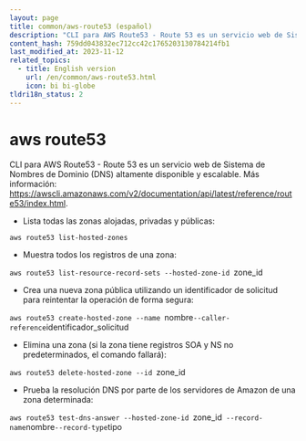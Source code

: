 ```yaml
---
layout: page
title: common/aws-route53 (español)
description: "CLI para AWS Route53 - Route 53 es un servicio web de Sistema de Nombres de Dominio (DNS) altamente disponible y escalable."
content_hash: 759dd043832ec712cc42c1765203130784214fb1
last_modified_at: 2023-11-12
related_topics:
  - title: English version
    url: /en/common/aws-route53.html
    icon: bi bi-globe
tldri18n_status: 2
---
```

# aws route53

CLI para AWS Route53 - Route 53 es un servicio web de Sistema de Nombres de Dominio (DNS) altamente disponible y escalable.
Más información: <https://awscli.amazonaws.com/v2/documentation/api/latest/reference/route53/index.html>.

- Lista todas las zonas alojadas, privadas y públicas:

`aws route53 list-hosted-zones`

- Muestra todos los registros de una zona:

`aws route53 list-resource-record-sets --hosted-zone-id `<span class="tldr-var badge badge-pill bg-dark-lm bg-white-dm text-white-lm text-dark-dm font-weight-bold">zone_id</span>

- Crea una nueva zona pública utilizando un identificador de solicitud para reintentar la operación de forma segura:

`aws route53 create-hosted-zone --name `<span class="tldr-var badge badge-pill bg-dark-lm bg-white-dm text-white-lm text-dark-dm font-weight-bold">nombre</span>` --caller-reference `<span class="tldr-var badge badge-pill bg-dark-lm bg-white-dm text-white-lm text-dark-dm font-weight-bold">identificador_solicitud</span>

- Elimina una zona (si la zona tiene registros SOA y NS no predeterminados, el comando fallará):

`aws route53 delete-hosted-zone --id `<span class="tldr-var badge badge-pill bg-dark-lm bg-white-dm text-white-lm text-dark-dm font-weight-bold">zone_id</span>

- Prueba la resolución DNS por parte de los servidores de Amazon de una zona determinada:

`aws route53 test-dns-answer --hosted-zone-id `<span class="tldr-var badge badge-pill bg-dark-lm bg-white-dm text-white-lm text-dark-dm font-weight-bold">zone_id</span>`  --record-name `<span class="tldr-var badge badge-pill bg-dark-lm bg-white-dm text-white-lm text-dark-dm font-weight-bold">nombre</span>` --record-type `<span class="tldr-var badge badge-pill bg-dark-lm bg-white-dm text-white-lm text-dark-dm font-weight-bold">tipo</span>
